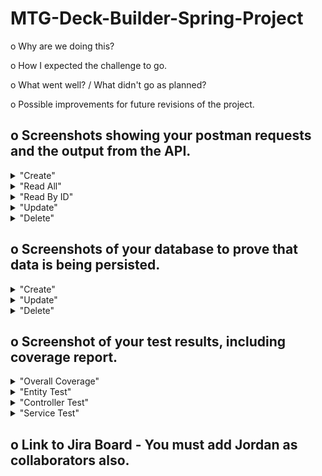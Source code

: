 # MTG-Deck-Builder-Spring-Project

o	Why are we doing this?

o	How I expected the challenge to go.

o	What went well? / What didn't go as planned?

o	Possible improvements for future revisions of the project.

## o Screenshots showing your postman requests and the output from the API.

<details>
<summary>"Create"</summary>
![CreatePostman](https://user-images.githubusercontent.com/97948290/158586606-a6baa49f-2eb7-45c0-9823-00bc93d6016e.jpg)

</details>

<details>
<summary>"Read All"</summary>
![ReadAllPostman](https://user-images.githubusercontent.com/97948290/158586666-df41285f-bd5e-452c-94b0-4108ffb1d68f.jpg)

</details>

<details>
<summary>"Read By ID"</summary>
![ReadByIdPostman](https://user-images.githubusercontent.com/97948290/158586703-3f0335e8-ea8d-45bd-b981-e3fe37f772dc.jpg)

</details>

<details>
<summary>"Update"</summary>
![UpdatePostman](https://user-images.githubusercontent.com/97948290/158586752-03d045e8-9c61-4c07-a6a4-4c79a405eb8c.jpg)

</details>

<details>
<summary>"Delete"</summary>
![DeletePostman](https://user-images.githubusercontent.com/97948290/158586788-23bd8907-7863-4512-8b83-5e7437ae45e8.jpg)

</details>

## o Screenshots of your database to prove that data is being persisted.

<details>
<summary>"Create"</summary>
this is hidden
</details>

<details>
<summary>"Update"</summary>
this is hidden
</details>

<details>
<summary>"Delete"</summary>
this is hidden
</details>


## o	Screenshot of your test results, including coverage report.
<details>
<summary>"Overall Coverage"</summary>
this is hidden
</details>

<details>
<summary>"Entity Test"</summary>
this is hidden
</details>

<details>
<summary>"Controller Test"</summary>
this is hidden
</details>

<details>
<summary>"Service Test"</summary>
this is hidden
</details>

## o	Link to Jira Board - You must add Jordan as collaborators also.

